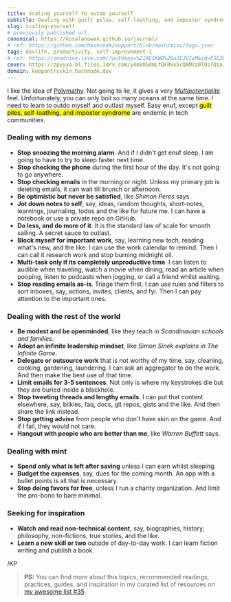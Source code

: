 ```yaml
---
title: Scaling yourself to outdo yourself
subtitle: Dealing with guilt piles, self-loathing, and imposter syndrome
slug: scaling-yourself
# previously published url.
canonical: https://kosalanuwan.github.io/journal/
# ref: https://github.com/Hashnode/support/blob/main/misc/tags.json
tags: devlife, productivity, self-improvement-1
# ref: https://onedrive.live.com/?authkey=%21AESKWD%2DaJCJVIyM&id=F5E282DC2EA8C19C%2112411&cid=F5E282DC2EA8C19C
cover: https://zpyyya.bl.files.1drv.com/y4mVOSdmLfQFRHx5cQmMsz0lOsTQia_ioUf94HNYaNW9lZ8ZLHx68z0wHMc-En2fbnoLQB1g_xwA975ztZMus8IapBgtrU0O-iSbwyw_KqwdSMmPPuAJ9Ef4P0cIDD0d3ixjObL7DIAs5upn3mmiLvQ7WO1XNk0ag0keWHL7APmrpqM6qdCpJPxL8Z_OPNd6Q5HGGvXwOWObKMYUwwt1gff6A/Hashnode%20Blog%20Cover%20Images.004.png?auto=compress
domain: keepontruckin.hashnode.dev
---
```


I like the idea of [Polymathy][tedtalk-polymathy]. Not going to lie, it gives a very [*Multipotentialite*][tedtalk-multipotentialite] feel. Unfortunately, you can only boil so many oceans at the same time. I need to learn to outdo myself and outlast myself. Easy enuf, except <mark>guilt piles, self-loathing, and imposter syndrome</mark> are endemic in tech communities.

[tedtalk-polymathy]: https://www.youtube.com/watch?v=kEk-BDckjW4
[tedtalk-multipotentialite]: https://www.youtube.com/watch?v=4sZdcB6bjI8



### Dealing with my demons

- **Stop snoozing the morning alarm**. And if I didn't get enuf sleep, I am going to have to try to sleep faster next time.
- **Stop checking the phone** during the first hour of the day. It's not going to go anywhere.
- **Stop checking emails** in the morning or night. Unless my primary job is deleting emails, it can wait till brunch or afternoon.
- **Be optimistic but never be satisfied**, like *Shimon Peres* says.
- **Jot down notes to self**, say, ideas, random thoughts, short-notes, learnings, journaling, todos and the like for future me. I can have a notebook or use a private repo on GitHub.
- **Do less, and do more of it**. It is the standard law of scale for smooth sailing. A secret sauce to outlast.
- **Block myself for important work**, say, learning new tech, reading what's new, and the like. I can use the work calendar to remind. Then I can call it research work and stop burning midnight oil.
- **Multi-task only if its completely unproductive time**. I can listen to audible when traveling, watch a movie when dining, read an article when pooping, listen to podcasts when jogging, or call a friend whilst waiting.
- **Stop reading emails as-is**. Triage them first. I can use rules and filters to sort inboxes, say, actions, invites, clients, and fyi. Then I can pay attention to the important ones.

### Dealing with the rest of the world

- **Be modest and be openminded**, like they teach in *Scandinavian schools and families*.
- **Adopt an infinite leadership mindset**, like *Simon Sinek explains in The Infinite Game*.
- **Delegate or outsource work** that is not worthy of my time, say, cleaning, cooking, gardening, laundering. I can ask an aggregator to do the work. And then make the best use of that time.
- **Limit emails for 3-5 sentences**. Not only is where my keystrokes die but they are buried inside a blackhole.
- **Stop tweeting threads and lengthy emails**. I can put that content elsewhere, say, blikies, faq, docs, git repos, gists and the like. And then share the link instead.
- **Stop getting advise** from people who don't have skin on the game. And if I fail, they would not care.
- **Hangout with people who are better than me**, like *Warren Buffett* says.

### Dealing with mint

- **Spend only what is left after saving** unless I can earn whilst sleeping.
- **Budget the expenses**, say, dues for the coming month. An app with a bullet points is all that is necessary.
- **Stop doing favors for free**, unless I run a charity organization. And limit the pro-bono to bare minimal.

### Seeking for inspiration

- **Watch and read non-technical content**, say, biographies, history, philosophy, non-fictions, true stories, and the like.
- **Learn a new skill or two** outside of day-to-day work. I can learn fiction writing and publish a book.



/KP



> **PS:** You can find more about this topics, recommended readings, practices, guides, and inspiration in my curated list of resources on [my awesome list #35][more-info].

[more-info]: https://github.com/kosalanuwan/keep-on-truckin/discussions/#readme

